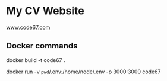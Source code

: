 # My CV Website

www.code67.com

## Docker commands

docker build -t code67 .

docker run -v `pwd`/.env:/home/node/.env -p 3000:3000 code67